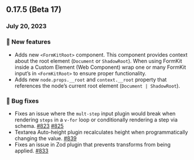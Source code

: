 ## 0.17.5 (Beta 17)

### July 20, 2023

### 💪 New features

- Adds new `<FormKitRoot>` component. This component provides context about the root element (`Document` or `ShadowRoot`). When using FormKit inside a Custom Element (Web Component) wrap one or many FormKit input’s in `<FormKitRoot>` to ensure proper functionality.
- Adds new `node.props.__root` and `context.__root` property that references the node’s current root element (`Document | ShadowRoot`).

### 🐛 Bug fixes

- Fixes an issue where the `mult-step` input plugin would break when rendering `steps` in a `v-for` loop or conditionally rendering a step via schema. [#823](https://github.com/formkit/formkit/issues/823) [#825](https://github.com/formkit/formkit/issues/835)
- Textarea Auto-height plugin recalculates height when programmatically changing the value. [#839](https://github.com/formkit/formkit/issues/839)
- Fixes an issue in Zod plugin that prevents transforms from being applied. [#833](https://github.com/formkit/formkit/issues/833)